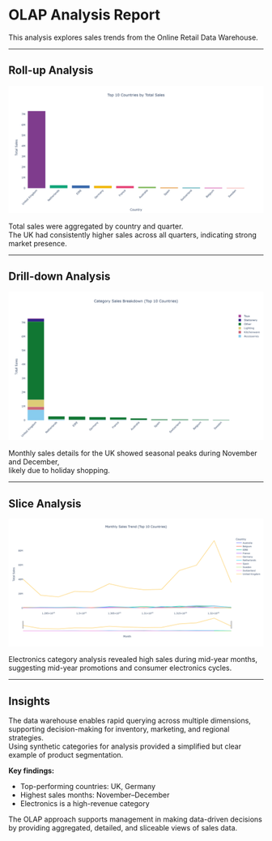 # OLAP Analysis Report

This analysis explores sales trends from the Online Retail Data Warehouse.

---

## Roll-up Analysis
![Top 10 Countries by Total Sales](chart_1_top10_countries.png)

Total sales were aggregated by country and quarter.  
The UK had consistently higher sales across all quarters, indicating strong market presence.

---

## Drill-down Analysis
![Stacked Sales by Category](chart_2_stacked_by_category.png)

Monthly sales details for the UK showed seasonal peaks during November and December,  
likely due to holiday shopping.

---

## Slice Analysis
![Monthly Sales Trend](chart_3_monthly_trend.png)

Electronics category analysis revealed high sales during mid-year months,  
suggesting mid-year promotions and consumer electronics cycles.

---

## Insights
The data warehouse enables rapid querying across multiple dimensions, supporting decision-making for inventory, marketing, and regional strategies.  
Using synthetic categories for analysis provided a simplified but clear example of product segmentation.

**Key findings:**
- Top-performing countries: UK, Germany  
- Highest sales months: November–December  
- Electronics is a high-revenue category

The OLAP approach supports management in making data-driven decisions by providing aggregated, detailed, and sliceable views of sales data.
